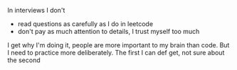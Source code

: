 In interviews I don't 
- read questions as carefully as I do in leetcode
- don't pay as much attention to details, I trust myself too much

I get why I'm doing it, people are more important to my brain than code. But I need to practice more deliberately. The first I can def get, not sure about the second
